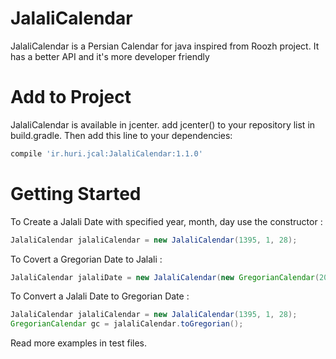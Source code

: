 # JalaliCalendar

JalaliCalendar is a Persian Calendar for java inspired from Roozh project. It has a better API and it's more developer friendly

# Add to Project

JalaliCalendar is available in jcenter. add jcenter() to your repository list in build.gradle. Then add this line to your dependencies:

```gradle
compile 'ir.huri.jcal:JalaliCalendar:1.1.0'
```

# Getting Started

To Create a Jalali Date with specified year, month, day use the constructor :
```java    
JalaliCalendar jalaliCalendar = new JalaliCalendar(1395, 1, 28); 
```

To Covert a Gregorian Date to Jalali :

```java
JalaliCalendar jalaliDate = new JalaliCalendar(new GregorianCalendar(2016, 4, 16)); 
```

To Convert a Jalali Date to Gregorian Date :

```java
JalaliCalendar jalaliCalendar = new JalaliCalendar(1395, 1, 28);
GregorianCalendar gc = jalaliCalendar.toGregorian(); 
```

Read more examples in test files.

